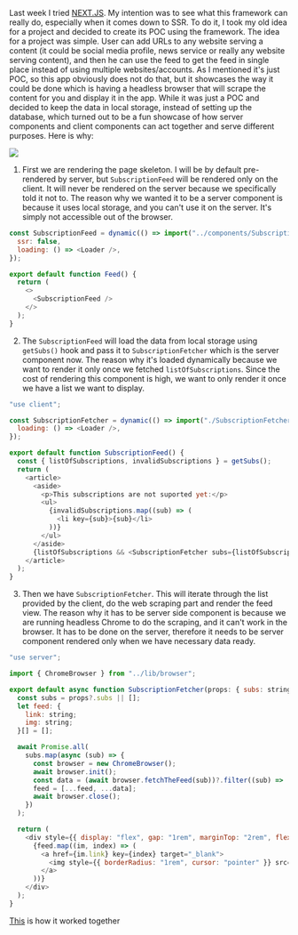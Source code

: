 Last week I tried [NEXT.JS](https://nextjs.org/). My intention was to see what this framework can really do, especially when it comes down to SSR. To do it, I took my old idea for a project and decided to create its POC using the framework. The idea for a project was simple. User can add URLs to any website serving a content (it could be social media profile, news service or really any website serving content), and then he can use the feed to get the feed in single place instead of using multiple websites/accounts. As I mentioned it's just POC, so this app obviously does not do that, but it showcases the way it could be done which is having a headless browser that will scrape the content for you and display it in the app. While it was just a POC and decided to keep the data in local storage, instead of setting up the database, which turned out to be a fun showcase of how server components and client components can act together and serve different purposes. Here is why:

<img src="https://cms.filipizydorczyk.pl/api/v1/media/ssr.png">

1. First we are rendering the page skeleton. I will be by default pre-rendered by server, but `SubscriptionFeed` will be rendered only on the client. It will never be rendered on the server because we specifically told it not to. The reason why we wanted it to be a server component is because it uses local storage, and you can't use it on the server. It's simply not accessible out of the browser.

```js
const SubscriptionFeed = dynamic(() => import("../components/SubscriptionFeed"), {
  ssr: false,
  loading: () => <Loader />,
});

export default function Feed() {
  return (
    <>
      <SubscriptionFeed />
    </>
  );
}
```

2. The `SubscriptionFeed` will load the data from local storage using `getSubs()` hook and pass it to `SubscriptionFetcher` which is the server component now. The reason why it's loaded dynamically because we want to render it only once we fetched `listOfSubscriptions`. Since the cost of rendering this component is high, we want to only render it once we have a list we want to display.

```js
"use client";

const SubscriptionFetcher = dynamic(() => import("./SubscriptionFetcher"), {
  loading: () => <Loader />,
});

export default function SubscriptionFeed() {
  const { listOfSubscriptions, invalidSubscriptions } = getSubs();
  return (
    <article>
      <aside>
        <p>This subscriptions are not suported yet:</p>
        <ul>
          {invalidSubscriptions.map((sub) => (
            <li key={sub}>{sub}</li>
          ))}
        </ul>
      </aside>
      {listOfSubscriptions && <SubscriptionFetcher subs={listOfSubscriptions} />}
    </article>
  );
}
```

3. Then we have `SubscriptionFetcher`. This will iterate through the list provided by the client, do the web scraping part and render the feed view. The reason why it has to be server side component is because we are running headless Chrome to do the scraping, and it can't work in the browser. It has to be done on the server, therefore it needs to be server component rendered only when we have necessary data ready.

```js
"use server";

import { ChromeBrowser } from "../lib/browser";

export default async function SubscriptionFetcher(props: { subs: string[] }) {
  const subs = props?.subs || [];
  let feed: {
    link: string;
    img: string;
  }[] = [];

  await Promise.all(
    subs.map(async (sub) => {
      const browser = new ChromeBrowser();
      await browser.init();
      const data = (await browser.fetchTheFeed(sub))?.filter((sub) => !!sub.img) || [];
      feed = [...feed, ...data];
      await browser.close();
    })
  );

  return (
    <div style={{ display: "flex", gap: "1rem", marginTop: "2rem", flexWrap: "wrap" }}>
      {feed.map((im, index) => (
        <a href={im.link} key={index} target="_blank">
          <img style={{ borderRadius: "1rem", cursor: "pointer" }} src={im.img} />
        </a>
      ))}
    </div>
  );
}
```

[This](https://github.com/filipizydorczyk/poc-cross-platform-subscriptions/blob/main/video.mp4) is how it worked together
